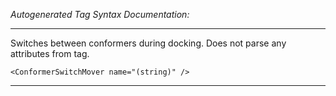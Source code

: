 _Autogenerated Tag Syntax Documentation:_

---
Switches between conformers during docking. Does not parse any attributes from tag.

```
<ConformerSwitchMover name="(string)" />
```



---
